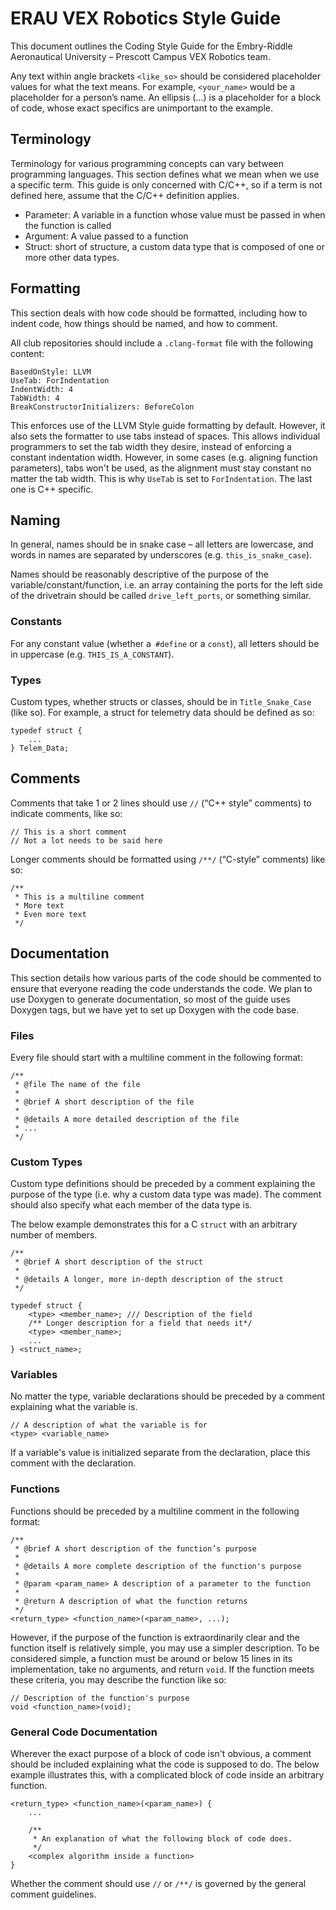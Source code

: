 # ERAU VEX Robotics Style Guide

This document outlines the Coding Style Guide for the Embry-Riddle Aeronautical University – Prescott Campus VEX Robotics team.

Any text within angle brackets `<like_so>` should be considered placeholder values for what the text means. For example, `<your_name>` would be a placeholder for a person’s name. An ellipsis (…) is a placeholder for a block of code, whose exact specifics are unimportant to the example.

## Terminology

Terminology for various programming concepts can vary between programming languages. This section defines what we mean when we use a specific term. This guide is only concerned with C/C++, so if a term is not defined here, assume that the C/C++ definition applies.

- Parameter: A variable in a function whose value must be passed in when the function is called
- Argument: A value passed to a function
- Struct: short of structure, a custom data type that is composed of one or more other data types.

## Formatting

This section deals with how code should be formatted, including how to indent code, how things should be named, and how to comment.

All club repositories should include a `.clang-format` file with the following content:

```
BasedOnStyle: LLVM
UseTab: ForIndentation
IndentWidth: 4
TabWidth: 4
BreakConstructorInitializers: BeforeColon
```

This enforces use of the LLVM Style guide formatting by default. However, it also sets the formatter to use tabs instead of spaces. This allows individual programmers to set the tab width they desire, instead of enforcing a constant indentation width. However, in some cases (e.g. aligning function parameters), tabs won't be used, as the alignment must stay constant no matter the tab width. This is why `UseTab` is set to `ForIndentation`. The last one is C++ specific.

## Naming

In general, names should be in snake case – all letters are lowercase, and words in names are separated by underscores (e.g. `this_is_snake_case`).

Names should be reasonably descriptive of the purpose of the variable/constant/function, i.e. an array containing the ports for the left side of the drivetrain should be called `drive_left_ports`, or something similar.

### Constants

For any constant value (whether a` #define` or a `const`), all letters should be in uppercase (e.g. `THIS_IS_A_CONSTANT`).

### Types

Custom types, whether structs or classes, should be in `Title_Snake_Case` (like so). For example, a struct for telemetry data should be defined as so:
```
typedef struct {
	...
} Telem_Data;
```
## Comments
Comments that take 1 or 2 lines should use `//` (“C++ style” comments) to indicate comments, like so:

```
// This is a short comment
// Not a lot needs to be said here
```

Longer comments should be formatted using `/**/` (“C-style” comments) like so:

```
/**
 * This is a multiline comment
 * More text
 * Even more text
 */
 ```

## Documentation
This section details how various parts of the code should be commented to ensure that everyone reading the code understands the code. We plan to use Doxygen to generate documentation, so most of the guide uses Doxygen tags, but we have yet to set up Doxygen with the code base.

### Files

Every file should start with a multiline comment in the following format:

```
/**
 * @file The name of the file
 *
 * @brief A short description of the file
 *
 * @details A more detailed description of the file
 * ...
 */
```

### Custom Types

Custom type definitions should be preceded by a comment explaining the purpose of the type (i.e. why a custom data type was made). The comment should also specify what each member of the data type is.

The below example demonstrates this for a C `struct` with an arbitrary number of members.

```
/**
 * @brief A short description of the struct
 *
 * @details A longer, more in-depth description of the struct
 */

typedef struct {
    <type> <member_name>; /// Description of the field
    /** Longer description for a field that needs it*/
    <type> <member_name>; 
    ...
} <struct_name>;
```

### Variables

No matter the type, variable declarations should be preceded by a comment explaining what the variable is.

```
// A description of what the variable is for
<type> <variable_name>
```

If a variable's value is initialized separate from the declaration, place this comment with the declaration.

### Functions
Functions should be preceded by a multiline comment in the following format:

```
/**
 * @brief A short description of the function’s purpose
 *
 * @details A more complete description of the function's purpose
 * 
 * @param <param_name> A description of a parameter to the function
 *
 * @return A description of what the function returns
 */
<return_type> <function_name>(<param_name>, ...);
```

However, if the purpose of the function is extraordinarily clear and the function itself is relatively simple, you may use a simpler description. To be considered simple, a function must be around or below 15 lines in its implementation, take no arguments, and return `void`. If the function meets these criteria, you may describe the function like so:
```
// Description of the function's purpose
void <function_name>(void);
```

### General Code Documentation

Wherever the exact purpose of a block of code isn't obvious, a comment should be included explaining what the code is supposed to do. The below example illustrates this, with a complicated block of code inside an arbitrary function.
```
<return_type> <function_name>(<param_name>) {
    ...

    /**
     * An explanation of what the following block of code does.
     */
    <complex algorithm inside a function>
}
```

Whether the comment should use `//` or `/**/` is governed by the general comment guidelines.